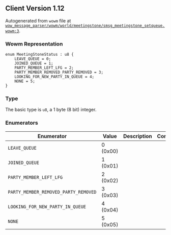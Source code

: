 ## Client Version 1.12

Autogenerated from `wowm` file at [`wow_message_parser/wowm/world/meetingstone/smsg_meetingstone_setqueue.wowm:3`](https://github.com/gtker/wow_messages/tree/main/wow_message_parser/wowm/world/meetingstone/smsg_meetingstone_setqueue.wowm#L3).

### Wowm Representation
```rust,ignore
enum MeetingStoneStatus : u8 {
    LEAVE_QUEUE = 0;
    JOINED_QUEUE = 1;
    PARTY_MEMBER_LEFT_LFG = 2;
    PARTY_MEMBER_REMOVED_PARTY_REMOVED = 3;
    LOOKING_FOR_NEW_PARTY_IN_QUEUE = 4;
    NONE = 5;
}
```
### Type
The basic type is `u8`, a 1 byte (8 bit) integer.
### Enumerators
| Enumerator | Value  | Description | Comment |
| --------- | -------- | ----------- | ------- |
| `LEAVE_QUEUE` | 0 (0x00) |  |  |
| `JOINED_QUEUE` | 1 (0x01) |  |  |
| `PARTY_MEMBER_LEFT_LFG` | 2 (0x02) |  |  |
| `PARTY_MEMBER_REMOVED_PARTY_REMOVED` | 3 (0x03) |  |  |
| `LOOKING_FOR_NEW_PARTY_IN_QUEUE` | 4 (0x04) |  |  |
| `NONE` | 5 (0x05) |  |  |
